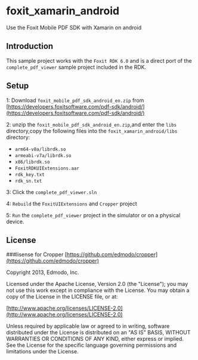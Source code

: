 # foxit_xamarin_android
Use the Foxit Mobile PDF SDK with Xamarin on android

Introduction
------------

This sample project works with the  `Foxit RDK 6.0` and is a direct port of the `complete_pdf_viewer`  sample project included in the RDK.

Setup
-----
1: Download `foxit_mobile_pdf_sdk_android_en.zip` from [https://developers.foxitsoftware.com/pdf-sdk/android/](https://developers.foxitsoftware.com/pdf-sdk/android/)

2: unzip the `foxit_mobile_pdf_sdk_android_en.zip`,and enter the `libs` directory,copy the following files  into the `foxit_xamarin_android/libs` directory:

* `arm64-v8a/librdk.so`
* `armeabi-v7a/librdk.so`
* `x86/librdk.so`
* `FoxitRDKUIExtensions.aar`
* `rdk_key.txt`
* `rdk_sn.txt`

3: Click the `complete_pdf_viewer.sln`

4: `Rebuild` the `FoxitUIExtensions` and `Cropper` project

5: `Run` the `complete_pdf_viewer` project in the simulator or on a physical device.

License
-----

###lisense for Cropper
[https://github.com/edmodo/cropper](https://github.com/edmodo/cropper)

Copyright 2013, Edmodo, Inc.

Licensed under the Apache License, Version 2.0 (the "License"); you may not use this work except in compliance with the License. You may obtain a copy of the License in the LICENSE file, or at:

[http://www.apache.org/licenses/LICENSE-2.0](http://www.apache.org/licenses/LICENSE-2.0)

Unless required by applicable law or agreed to in writing, software distributed under the License is distributed on an "AS IS" BASIS, WITHOUT WARRANTIES OR CONDITIONS OF ANY KIND, either express or implied. See the License for the specific language governing permissions and limitations under the License.
